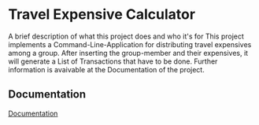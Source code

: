 
# Travel Expensive Calculator

A brief description of what this project does and who it's for
This project implements a Command-Line-Application for distributing travel expensives among a group.
After inserting the group-member and their expensives, it will generate a List of Transactions that have to be done.
Further information is avaivable at the Documentation of the project.


## Documentation

[Documentation](https://lorcker.github.io/travel-expensives-calculator/)

